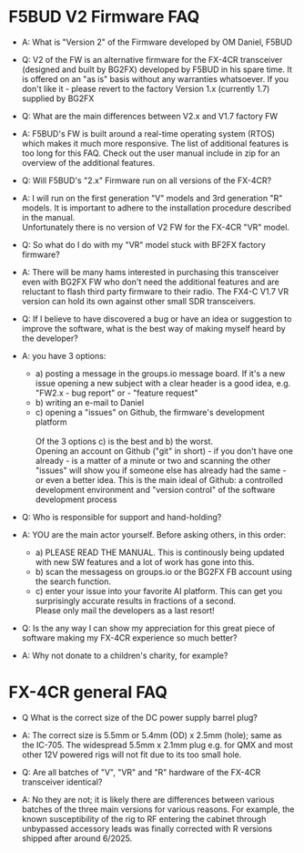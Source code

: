 F5BUD V2 Firmware FAQ
=====================
- A: What is "Version 2" of the Firmware developed by OM Daniel, F5BUD
- Q: V2 of the FW is an alternative firmware for the FX-4CR transceiver (designed and built by BG2FX) developed by F5BUD in his spare time. It is offered on an "as is" basis without any warranties whatsoever. If you don't like it - please revert to the factory Version 1.x (currently 1.7) supplied by BG2FX

- Q: What are the main differences between V2.x and V1.7 factory FW
- A: F5BUD's FW is built around a real-time operating system (RTOS) which makes it much more responsive. The list of additional features is too long for this FAQ. Check out the user manual include in zip for an overview of the additional features.

- Q: Will F5BUD's "2.x" Firmware run on all versions of the FX-4CR?
- A: I will run on the first generation "V" models and 3rd generation "R" models.
It is important to adhere to the installation procedure described in the manual.<br>
Unfortunately there is no version of V2 FW for the FX-4CR "VR" model.

- Q: So what do I do with my "VR" model stuck with BF2FX factory firmware?
- A: There will be many hams interested in purchasing this transceiver even with BG2FX FW who don't need the additional features and are reluctant to flash third party firmware to their radio. The FX4-C V1.7 VR version can hold its own against other small SDR transceivers.

- Q: If I believe to have discovered a bug or have an idea or suggestion to improve the software, what is the best way of making myself heard by the developer?
- A: you have 3 options:<br>
  + a) posting a message in the groups.io message board. If it's a new issue opening a new subject with a clear header is a good idea, e.g. "FW2.x - bug report" or - "feature request"<br>
  + b) writing an e-mail to Daniel<br>
  + c) opening a "issues" on Github, the firmware's development platform<br><br>
Of the 3 options c) is the best and b) the worst.<br>
Opening an account on Github ("git" in short) - if you don't have one already - is a matter of a minute or two and scanning the other "issues" will show you if someone else has already had the same - or even a better idea. This is the main ideal of Github: a controlled development environment and "version control" of the software development process

- Q: Who is responsible for support and hand-holding?
- A: YOU are the main actor yourself. Before asking others, in this order:<br>
  + a) PLEASE READ THE MANUAL. This is continously being updated with new SW features and a lot of work has gone into this.<br>
  + b) scan the messagess on groups.io or the BG2FX FB account using the search function.<br>
  + c) enter your issue into your favorite AI platform. This can get you surprisingly accurate results in fractions of a second.<br>
Please only mail the developers as a last resort!

- Q: Is the any way I can show my appreciation for this great piece of software making my FX-4CR experience so much better?
- A: Why not donate to a children's charity, for example?

FX-4CR general FAQ
==================
- Q What is the correct size of the DC power supply barrel plug?
- A: The correct size is 5.5mm or 5.4mm (OD) x 2.5mm (hole); same as the IC-705.
The widespread 5.5mm x 2.1mm plug e.g. for QMX and most other 12V powered rigs will not fit due to its too small hole. 

- Q: Are all batches of "V", "VR" and "R" hardware of the FX-4CR transceiver identical?
- A: No they are not; it is likely there are differences between various batches of the three main versions for various reasons. For example, the known susceptibility of the rig to RF entering the cabinet through unbypassed accessory leads was finally corrected with R versions shipped after around 6/2025.
